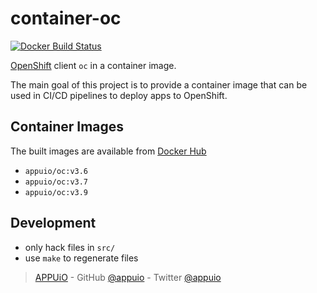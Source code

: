 # container-oc

[![Docker Build Status](https://img.shields.io/docker/build/appuio/oc.svg)](https://hub.docker.com/r/appuio/oc/)

[OpenShift][] client `oc` in a container image.

The main goal of this project is to provide a container image that can be used in CI/CD pipelines to deploy apps to OpenShift.


## Container Images

The built images are available from [Docker Hub][hub]

- `appuio/oc:v3.6`
- `appuio/oc:v3.7`
- `appuio/oc:v3.9`


## Development

- only hack files in `src/`
- use `make` to regenerate files


> [APPUiO](https://appuio.ch) -
> GitHub [@appuio](https://github.com/appuio) -
> Twitter [@appuio](https://twitter.com/appuio)

[hub]: https://hub.docker.com/r/appuio/oc/tags
[OpenShift]: https://github.com/openshift/origin
